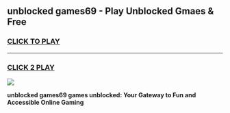 
## unblocked games69 - Play Unblocked Gmaes & Free
<h3>
<a href="https://news.freeplayer.one?title=unblocked_games69&ref=23F">CLICK TO PLAY</a></h3>
<hr>

<h3>
<a href="https://news.freeplayer.one?title=unblocked_games69&ref=23F">CLICK 2 PLAY</a>
  
</h3>

<a href="https://news.freeplayer.one?title=unblocked_games69&ref=23F/"><img src="https://clearcache.store/games.png"></a>


**unblocked games69 games unblocked: Your Gateway to Fun and Accessible Online Gaming**
